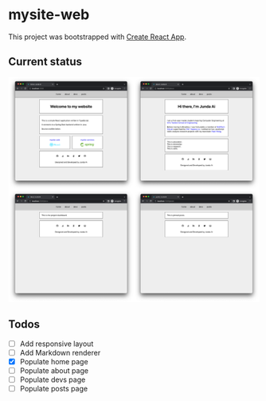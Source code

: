 # mysite-web

This project was bootstrapped with [Create React App](https://github.com/facebook/create-react-app).

## Current status

![Current pages](docs/images/pages.png)

## Todos

- [ ] Add responsive layout
- [ ] Add Markdown renderer
- [x] Populate home page
- [ ] Populate about page
- [ ] Populate devs page
- [ ] Populate posts page
